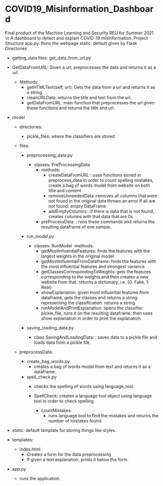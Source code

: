 # COVID19_Misinformation_Dashboard
Final product of the Machine Learning and Security REU for Summer 2021 \n
A dashboard to detect and explain COVID-19 misinformation.
Project Structure
app.py: Runs the webpage
static: default given by Flask
Directories

- getting_data
files:
get_data_from_url.py

- GetDataFromURL:
Given a url, preprocesses the data and returns it as a url.
  - Methods:
    - getHTMLText(self, url):
      Gets the data from a url and returns it as a string.
    - cleanURLData:
      returns the title and text from the url.
    - getDataFromURL:
      main function that preprocesses the url given these functions and returns the title and url.

- model
  - directories:
      - pickle_files:
        where the classifiers are stored
  - files:
     - preprocessing_data.py
        - classes: PreProcessingData
          - methods: 
            - createDataFromURL
            : uses functions stored in preprocess_data in order to count spelling mistakes, create a bag of words model from website on both title and content
            - removeUnneededData
            :removes all columns that were not found in the original data
            throws an error if all are not found: empty DataFrame
            - addEmptyColumns:
              :if there is data that is not found, creates columns with that data that are 0s
          - preProcessData:
            : runs these commands and returns the resulting dataframe of one sample.
    - run_model.py
      - classes: RunModel
        -methods:
          - getMostInfluentialFeatures:
            finds the features with the largest weights in the original model
          - getMostInfluentialFromDataframe:
            finds the features with the most influential features and strongest variance
          - getClassesCorrespondingToWeights:
            gets the features corresponding to the weights and then creates a new website from that.
            returns a dictionary, i.e. {0: Fake, 1: Real}
          - showExplanation:
              given most influential features from dataframe, gets the classes and returns a string representing the classification.
              returns a string.
          - runModelAndPrintExplanation:
            opens the classifier pickle_file, runs it on the resulting dataframe.
            then uses show explanation in order to print the explanation.
       
    - saving_loading_data.py
      - class SavingAndLoadingData:
        : saves data to a pickle file and loads data from a pickle file.
          
  - preprocessData:
    - create_bag_words.py
      - creates a bag of words model from text and returns it as a dataframe.
    - spell_check.py
      - checks the spelling of words using language_tool.
      
      - SpellCheck:
          creates a language tool object using language tool in order to check spelling.
          - countMistakes:
            - runs language tool to find the mistakes and returns the number of mistakes found.
- static:
  default template for storing things like styles.
- templates:
  - index.html
    - Creates a form for the data preprocessing
    - If given a text explanation, prints it below the form.
- app.py
  - runs the application.
      
      
